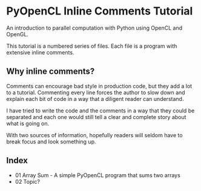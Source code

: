 # PyOpenCL Inline Comments Tutorial

An introduction to parallel computation with Python using OpenCL and OpenGL.

This tutorial is a numbered series of files.  Each file is a program with extensive inline comments.

## Why inline comments?

Comments can encourage bad style in production code, but they add a lot to a tutorial.  Commenting every line forces the author to slow down and explain each bit of code in a way that a diligent reader can understand.

I have tried to write the code and the comments in a way that they could be separated and each one would still tell a clear and complete story about what is going on.

With two sources of information, hopefully readers will seldom have to break focus and look something up.

## Index

- 01 Array Sum - A simple PyOpenCL program that sums two arrays
- 02 Topic?